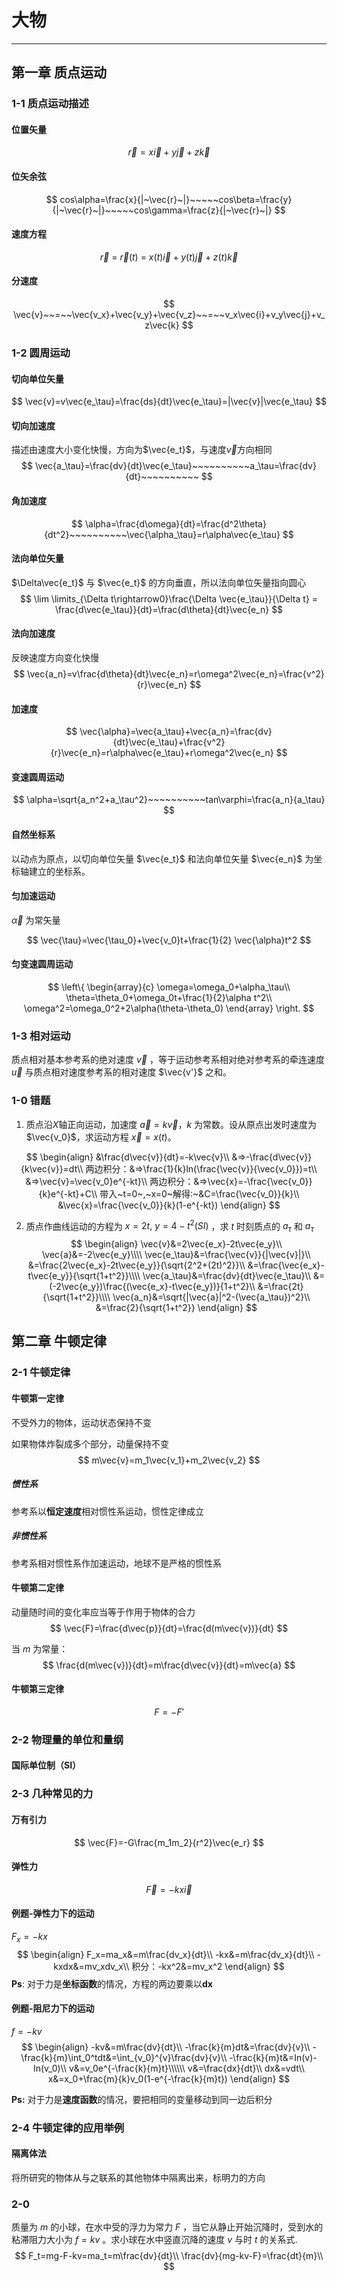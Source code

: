 # 大物

---

## 第一章 质点运动

### 1-1 质点运动描述

#### 位置矢量

$$
\vec{r} = x\vec{i}+y\vec{j}+z\vec{k}
$$

#### 位矢余弦

$$
cos\alpha=\frac{x}{|~\vec{r}~|}~~~~~cos\beta=\frac{y}{|~\vec{r}~|}~~~~~cos\gamma=\frac{z}{|~\vec{r}~|}
$$

#### 速度方程

$$
\vec{r}~=~\vec{r}(t)~=~x(t)\vec{i}+y(t)\vec{j}+z(t)\vec{k}
$$

#### 分速度

$$
\vec{v}~~=~~\vec{v_x}+\vec{v_y}+\vec{v_z}~~=~~v_x\vec{i}+v_y\vec{j}+v_z\vec{k}
$$

### 1-2 圆周运动

#### 切向单位矢量

$$
\vec{v}=v\vec{e_\tau}=\frac{ds}{dt}\vec{e_\tau}=|\vec{v}|\vec{e_\tau}
$$

#### 切向加速度

描述由速度大小变化快慢，方向为$\vec{e_t}$，与速度$\vec{v}$方向相同
$$
\vec{a_\tau}=\frac{dv}{dt}\vec{e_\tau}~~~~~~~~~~a_\tau=\frac{dv}{dt}~~~~~~~~~~
$$

#### 角加速度

$$
\alpha=\frac{d\omega}{dt}=\frac{d^2\theta}{dt^2}~~~~~~~~~~\vec{\alpha_\tau}=r\alpha\vec{e_\tau}
$$

#### 法向单位矢量

$\Delta\vec{e_t}$ 与 $\vec{e_t}$ 的方向垂直，所以法向单位矢量指向圆心
$$
\lim \limits_{\Delta t\rightarrow0}\frac{\Delta \vec{e_\tau}}{\Delta t} = \frac{d\vec{e_\tau}}{dt}=\frac{d\theta}{dt}\vec{e_n}
$$

#### 法向加速度

反映速度方向变化快慢
$$
\vec{a_n}=v\frac{d\theta}{dt}\vec{e_n}=r\omega^2\vec{e_n}=\frac{v^2}{r}\vec{e_n}
$$

#### 加速度

$$
\vec{\alpha}=\vec{a_\tau}+\vec{a_n}=\frac{dv}{dt}\vec{e_\tau}+\frac{v^2}{r}\vec{e_n}=r\alpha\vec{e_\tau}+r\omega^2\vec{e_n}
$$

#### 变速圆周运动

$$
\alpha=\sqrt{a_n^2+a_\tau^2}~~~~~~~~~~tan\varphi=\frac{a_n}{a_\tau}
$$

#### 自然坐标系

以动点为原点，以切向单位矢量 $\vec{e_t}$ 和法向单位矢量 $\vec{e_n}$ 为坐标轴建立的坐标系。

#### 匀加速运动

$\vec{\alpha}$ 为常矢量

$$
\vec{\tau}=\vec{\tau_0}+\vec{v_0}t+\frac{1}{2}
\vec{\alpha}t^2
$$

#### 匀变速圆周运动

$$
\left\{
 \begin{array}{c}
  \omega=\omega_0+\alpha_\tau\\
  \theta=\theta_0+\omega_0t+\frac{1}{2}\alpha t^2\\
  \omega^2=\omega_0^2+2\alpha(\theta-\theta_0)
 \end{array}
\right.
$$

### 1-3 相对运动

质点相对基本参考系的绝对速度 $\vec{v}$ ，等于运动参考系相对绝对参考系的牵连速度 $\vec{u}$ 与质点相对速度参考系的相对速度 $\vec{v'}$ 之和。

### 1-0 错题

1. 质点沿$X$轴正向运动，加速度 $\vec{a}=k\vec{v}$，$k$ 为常数。设从原点出发时速度为 $\vec{v_0}$，求运动方程 $\vec{x}=x(t)$。

$$
\begin{align}
		  &\frac{d\vec{v}}{dt}=-k\vec{v}\\
     	&=>-\frac{d\vec{v}}{k\vec{v}}=dt\\
     	两边积分：&=>\frac{1}{k}ln(\frac{\vec{v}}{\vec{v_0}})=t\\
     	&=>\vec{v}=\vec{v_0}e^{-kt}\\
     	两边积分：&=>\vec{x}=-\frac{\vec{v_0}}{k}e^{-kt}+C\\
     	带入~t=0~,~x=0~解得:~&C=\frac{\vec{v_0}}{k}\\
     	&\vec{x}=\frac{\vec{v_0}}{k}(1-e^{-kt})
\end{align}
$$

2. 质点作曲线运动的方程为 $x=2t,~y=4-t^2(SI)$ ，求 $t$ 时刻质点的 $a_\tau$ 和 $a_\tau$ 
$$
\begin{align}
	\vec{v}&=2\vec{e_x}-2t\vec{e_y}\\
	\vec{a}&=-2\vec{e_y}\\\\
   	\vec{e_\tau}&=\frac{\vec{v}}{|\vec{v}|}\\
   	&=\frac{2\vec{e_x}-2t\vec{e_y}}{\sqrt{2^2+(2t)^2}}\\
   	&=\frac{\vec{e_x}-t\vec{e_y}}{\sqrt{1+t^2}}\\\\
   	\vec{a_\tau}&=\frac{dv}{dt}\vec{e_\tau}\\
   	&=(-2\vec{e_y})\frac{(\vec{e_x}-t\vec{e_y})}{1+t^2}\\
   	&=\frac{2t}{\sqrt{1+t^2}}\\\\
   	\vec{a_n}&=\sqrt{|\vec{a}|^2-(\vec{a_\tau})^2}\\
  	&=\frac{2}{\sqrt{1+t^2}}	
  \end{align}
$$

## 第二章 牛顿定律

### 2-1 牛顿定律

#### 牛顿第一定律

不受外力的物体，运动状态保持不变

如果物体炸裂成多个部分，动量保持不变
$$
m\vec{v}=m_1\vec{v_1}+m_2\vec{v_2}
$$

##### 惯性系

参考系以**恒定速度**相对惯性系运动，惯性定律成立

##### 非惯性系

参考系相对惯性系作加速运动，地球不是严格的惯性系

#### 牛顿第二定律

动量随时间的变化率应当等于作用于物体的合力
$$
\vec{F}=\frac{d\vec{p}}{dt}=\frac{d(m\vec{v})}{dt}
$$

当 $m$ 为常量：
$$
\frac{d(m\vec{v})}{dt}=m\frac{d\vec{v}}{dt}=m\vec{a}
$$


#### 牛顿第三定律

$$
F=-F'
$$

### 2-2 物理量的单位和量纲

#### 国际单位制（SI）

### 2-3 几种常见的力

#### 万有引力

$$
\vec{F}=-G\frac{m_1m_2}{r^2}\vec{e_r}
$$

#### 弹性力

$$
\vec{F}=-kx\vec{i}
$$

#### 例题-弹性力下的运动

$F_x=-kx$
$$
\begin{align}
		F_x=ma_x&=m\frac{dv_x}{dt}\\
		-kx&=m\frac{dv_x}{dt}\\
		-kxdx&=mv_xdv_x\\
		积分：-kx^2&=mv_x^2
\end{align}
$$
**Ps**: 对于力是**坐标函数**的情况，方程的两边要乘以**dx**

#### 例题-阻尼力下的运动

$f=-kv$
$$
\begin{align}
-kv&=m\frac{dv}{dt}\\
-\frac{k}{m}dt&=\frac{dv}{v}\\
-\frac{k}{m}\int_0^tdt&=\int_{v_0}^{v}\frac{dv}{v}\\
-\frac{k}{m}t&=In(v)-In(v_0)\\
v&=v_0e^{-\frac{k}{m}t}\\\\\\
v&=\frac{dx}{dt}\\
dx&=vdt\\
x&=x_0+\frac{m}{k}v_0(1-e^{-\frac{k}{m}t})
\end{align}
$$


**Ps:** 对于力是**速度函数**的情况，要把相同的变量移动到同一边后积分	

### 2-4 牛顿定律的应用举例

#### 隔离体法

将所研究的物体从与之联系的其他物体中隔离出来，标明力的方向

### 2-0

质量为 $m$ 的小球，在水中受的浮力为常力 $F$ ，当它从静止开始沉降时，受到水的粘滞阻力大小为 $f=kv$ 。求小球在水中竖直沉降的速度 $v$ 与时 $t$ 的关系式.
$$
F_t=mg-F-kv=ma_t=m\frac{dv}{dt}\\
\frac{dv}{mg-kv-F}=\frac{dt}{m}\\
$$






